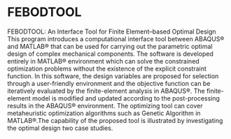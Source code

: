 # FEBODTOOL
 FEBODTOOL: An Interface Tool for Finite Element–based Optimal Design 
This program introduces a computational interface tool between ABAQUS® and MATLAB® that can be used for carrying out the parametric optimal design of complex mechanical components. The software is developed entirely in MATLAB® environment which can solve the constrained optimization problems without the existence of the explicit constraint function. In this software, the design variables are proposed for selection through a user-friendly environment and the objective function can be iteratively evaluated by the finite-element analysis in ABAQUS®. The finite-element model is modified and updated according to the post-processing results in the ABAQUS® environment. The optimizing tool can cover metaheuristic optimization algorithms such as Genetic Algorithm in MATLAB®.The capability of the proposed tool is illustrated by investigating the optimal design two case studies.

